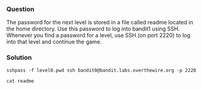 ### Question

The password for the next level is stored in a file called readme located in the home directory. Use this password to log into bandit1 using SSH. Whenever you find a password for a level, use SSH (on port 2220) to log into that level and continue the game.

### Solution

```
sshpass -f level0.pwd ssh bandit0@bandit.labs.overthewire.org -p 2220
```

```
cat readme
```
